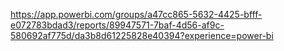 https://app.powerbi.com/groups/a47cc865-5632-4425-bfff-e072783bdad3/reports/89947571-7baf-4d56-af9c-580692af775d/da3b8d61225828e40394?experience=power-bi
